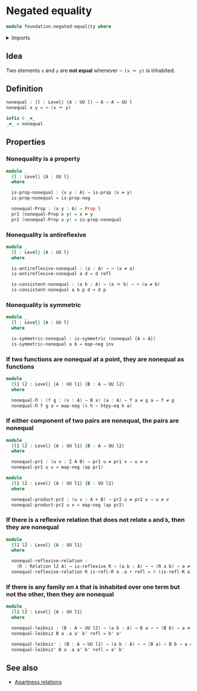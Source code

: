 # Negated equality

```agda
module foundation.negated-equality where
```

<details><summary>Imports</summary>

```agda
open import foundation.action-on-identifications-functions
open import foundation.binary-relations
open import foundation.dependent-pair-types
open import foundation.function-extensionality
open import foundation.negation
open import foundation.universe-levels

open import foundation-core.cartesian-product-types
open import foundation-core.identity-types
open import foundation-core.propositions
```

</details>

## Idea

Two elements `x` and `y` are **not equal** whenever `¬ (x ＝ y)` is inhabited.

## Definition

```agda
nonequal : {l : Level} {A : UU l} → A → A → UU l
nonequal x y = ¬ (x ＝ y)

infix 6 _≠_
_≠_ = nonequal
```

## Properties

### Nonequality is a property

```agda
module _
  {l : Level} {A : UU l}
  where

  is-prop-nonequal : {x y : A} → is-prop (x ≠ y)
  is-prop-nonequal = is-prop-neg

  nonequal-Prop : (x y : A) → Prop l
  pr1 (nonequal-Prop x y) = x ≠ y
  pr2 (nonequal-Prop x y) = is-prop-nonequal
```

### Nonequality is antireflexive

```agda
module _
  {l : Level} {A : UU l}
  where

  is-antireflexive-nonequal : (a : A) → ¬ (a ≠ a)
  is-antireflexive-nonequal a d = d refl

  is-consistent-nonequal : (a b : A) → (a ＝ b) → ¬ (a ≠ b)
  is-consistent-nonequal a b p d = d p
```

### Nonequality is symmetric

```agda
module _
  {l : Level} {A : UU l}
  where

  is-symmetric-nonequal : is-symmetric (nonequal {A = A})
  is-symmetric-nonequal a b = map-neg inv
```

### If two functions are nonequal at a point, they are nonequal as functions

```agda
module _
  {l1 l2 : Level} {A : UU l1} {B : A → UU l2}
  where

  nonequal-Π : (f g : (x : A) → B x) (a : A) → f a ≠ g a → f ≠ g
  nonequal-Π f g a = map-neg (λ h → htpy-eq h a)
```

### If either component of two pairs are nonequal, the pairs are nonequal

```agda
module _
  {l1 l2 : Level} {A : UU l1} {B : A → UU l2}
  where

  nonequal-pr1 : (u v : Σ A B) → pr1 u ≠ pr1 v → u ≠ v
  nonequal-pr1 u v = map-neg (ap pr1)

module _
  {l1 l2 : Level} {A : UU l1} {B : UU l2}
  where

  nonequal-product-pr2 : (u v : A × B) → pr2 u ≠ pr2 v → u ≠ v
  nonequal-product-pr2 u v = map-neg (ap pr2)
```

### If there is a reflexive relation that does not relate `a` and `b`, then they are nonequal

```agda
module _
  {l1 l2 : Level} {A : UU l1}
  where

  nonequal-reflexive-relation :
    (R : Relation l2 A) → is-reflexive R → (a b : A) → ¬ (R a b) → a ≠ b
  nonequal-reflexive-relation R is-refl-R a .a r refl = r (is-refl-R a)
```

### If there is any family on `A` that is inhabited over one term but not the other, then they are nonequal

```agda
module _
  {l1 l2 : Level} {A : UU l1}
  where

  nonequal-leibniz : (B : A → UU l2) → (a b : A) → B a → ¬ (B b) → a ≠ b
  nonequal-leibniz B a .a a' b' refl = b' a'

  nonequal-leibniz' : (B : A → UU l2) → (a b : A) → ¬ (B a) → B b → a ≠ b
  nonequal-leibniz' B a .a a' b' refl = a' b'
```

## See also

- [Apartness relations](foundation.apartness-relations.md)

